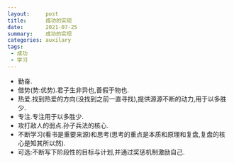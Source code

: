 ```yaml
---
layout:     post
title:      成功的实现
date:       2021-07-25
summary:    成功的实现
categories: auxilary
tags:
 - 成功
 - 学习
---
```


+ 勤奋.
+ 借势(势:优势).君子生非异也,善假于物也.
+ 热爱.找到热爱的方向(没找到之前一直寻找),提供源源不断的动力,用于以多胜少.
+ 专注.专注用于以多胜少.
+ 攻打敌人的弱点.孙子兵法的核心.
+ 不断学习(看书是重要来源)和思考(思考的重点是本质和原理和复盘,复盘的核心是知其所以然).
+ 可选:不断写下阶段性的目标与计划,并通过奖惩机制激励自己.
